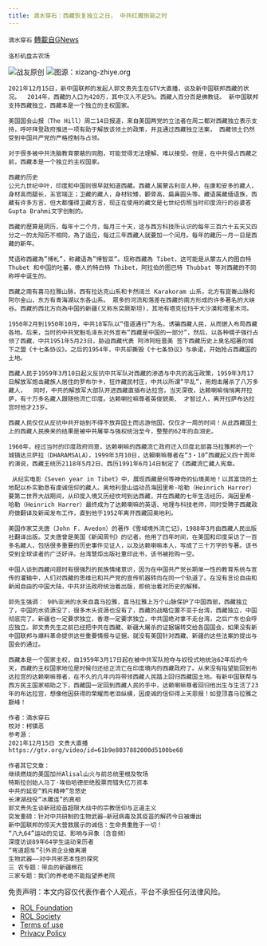 ```yaml
---
title: 滴水穿石：西藏恢复独立之日， 中共红魔倒毙之时
---
```

`滴水穿石` [轉載自GNews](https://gnews.org/zh-hans/1762395/)

```
洛杉矶盘古农场
```

![](https://assets.gnews.org/wp-content/uploads/2021/12/WhatsApp-Image-2021-12-16-at-11.17.56-AM-1.jpeg)战友原创 ![](https://assets.gnews.org/wp-content/uploads/2021/12/Screenshot-2021-12-16-11.21.44-AM.png)图源：xizang-zhiye.org

```
2021年12月15日，新中国联邦的发起人郭文贵先生在GTV大直播，谈及新中国联邦西藏的状况。  2014年，西藏的人口为420万，其中汉人不足5%。西藏人百分百是佛教徒。 新中国联邦支持西藏独立，西藏本是一个独立的主权国家。
 
美国国会山报（The Hill）周二14日报道，来自美国两党的立法者在周二都对西藏独立表示支持，呼吁拜登政府推进一项有助于解放该领土的政策，并且通过西藏独立法案， 西藏领土仍然受到中国共产党的严格控制与占领。
 
对于很多被中共洗脑教育蒙蔽的同胞，可能觉得无法理解、难以接受。但是，在中共侵占西藏之前，西藏本是一个独立的主权国家。
 
西藏的历史
公元九世纪中叶，印度和中国则很早就知道西藏。西藏人属蒙古利亚人种，在康和安多的藏人，身材高而腿长，五官端正；卫藏的藏人，身材较矮，颧骨高，扁鼻圆头等。藏语属藏缅语族，西藏有许多方言，但大都懂得卫藏方言，现正在使用的藏文是七世纪仿照当时印度流行的谷婆答Gupta Brahmi文字创制的。

西藏的歷算是阴历，每年十二个月，每月三十天，这与西方科技所认识的每年三百六十五天又四分之一的太阳历不相同，為了适应，每过三年西藏人就要加一个闰月。每年的藏历一月一日是西藏的新年。

梵语称西藏為”博札”，称藏语為”博智亚”。现称西藏為 Tibet，这可能是从蒙古人的图白特 Thubet 和中国的吐蕃，傣人的特白特 Thibet，阿拉伯的图巴特 Thubbat 等对西藏的不同称呼中诞生的。
 
西藏之南有喜马拉雅山脉，西有拉达克山系和卡然阔兰 Karakoram 山系，北方有崑崙山脉和阿尔金山，东方有青海湖以东各山系。 眾多的河流和落差在西藏的南方形成的许多著名的大峡谷。西藏的西北方向為中国的新疆(又称东突厥斯坦)，其地有塔克拉玛干大沙漠和塔里木河。
 
1950年2月到1950年10月，中共18军队以“借道通行”为名，诱骗西藏人民，从而嵌入布局西藏各地。后来，当时的中共党魁毛泽东对外宣布“西藏是中国的一部分”，然后，以各种幌子强行占领了西藏，中共1951年5月23日，胁迫西藏代表 阿沛阿旺晋美 签下西藏历史上臭名昭著的城下之盟《十七条协议》。之后的1954年，中共却撕毁《十七条协议》与承诺，开始抢占西藏国的土地。
 
西藏人民于1959年3月10日起义反抗中共军队对西藏的渗透与中共的高压政策，1959年3月17日解放军炮击藏族人居住的罗布尔卡，狂炸藏民村庄，中共以所谓“平乱”，用炮击屠杀了八万多藏人，  同时，中共的解放军大部队开进西藏直插布达拉宫，当天深夜，达赖喇嘛悄悄离开拉萨，有十万多名藏人跟随他流亡印度。达赖喇拉嘛尊者英俊貌美、 才智过人，离开拉萨布达拉宫时他才23岁。

西藏人民仅仅从反抗中共开始到不得不放弃国土而远游他国，仅仅才一周的时间！从此西藏国土上的西藏人民换来的结果是被中共屠宰与强权统治至今，整整的62年的血泪史。
 
1960年，经过当时的印度政府同意，达赖喇嘛的西藏流亡政府迁入印度北部喜马拉雅邦的一个城镇达兰萨拉（DHARAMSALA），1999年3月10日，达賴喇嘛尊者在“3‧10”西藏起义四十周年的演说，西藏王统历2118年5月2日、西历1991年6月14日制定了《西藏流亡藏人宪章。
 
 从纪实电影《Seven year in Tibet》中，展现西藏是何等神奇的仙境美地！以其富饶的土地配以朴实勤恳有虔诚信仰的藏人。奥地利登山运动员海因里希·哈勒（Heinrich Harrer） 要第二世界大战期间，从印度入境又历经坎坷到达西藏，并在西藏的七年生活经历，海因里希·哈勒（Heinrich Harrer）最终成为了达赖喇嘛的英语、地理与科技老师，同时受聘于西藏政府做翻译及新闻发布工作，直到他于1952年离开西藏回奥地利。
 
美国作家艾夫唐（John F. Avedon）的著作《雪域境外流亡记》，1988年3月由西藏人民出版社翻译出版。艾夫唐曾是美国《新闻周刊》的记者，他用了四年时间，在美国和印度采访了一百多名藏人，包括很多重要的历史事件见证人，以及达赖喇嘛本人，写成了三十万字的专著。该书受到全球读者的广泛好评。台湾慧炬出版社重印此书，该书被抢购一空。
 
中国人谈到西藏问题时有很强烈的民族情绪意识，因为在中国共产党长期单一性的教育系统与宣传的灌输中，人们对西藏的思维已和共产党的宣传机器转向在同一个轨道了。在没有言论自由和新闻自由的中国大陆，中共非法政府统治着出版，即统治着对历史的解释。
 
郭先生强调： 90%亚洲的水来自喜马拉雅，喜马拉雅上万个山脉保护了中国西部，西藏独立了，中国的水资源没了，很多木头资源也没有了，西藏的战略位置不亚于台湾，西藏独立，中国彻底完了。新疆也一定要求独立，香港一定要求独立，中共国绝对拿不走台湾，之后广东也会呼应独立。郭文贵先生之前已经把中共在西藏、新疆大屠杀的证据辗转交给各国国会，如果没有新中国联邦与爆料革命提供这些重要情报与证据，就没有美国针对西藏、新疆的这些法案的提出与国会的通过。
 
西藏本是一个国家主权，自1959年3月17日起在被中共军队抢夺与奴役式地统治62年后的今天，西藏的主权国家地位是时候归还给正流亡在印度境内的西藏政府了。从来没有指望能回到布达拉宫的达赖喇嘛尊者，在不久的几年内将带领西藏人民踏上回归西藏国土地。有新中国联帮与西方民主国家相助之下，西藏国一定回到西藏人民的手中，达赖喇嘛尊者回归他出生与生活了23年的布达拉宫，想像他因获得的荣耀而老泪纵横，因虔诚的信仰得上天恩报！如登顶喜马拉雅之巅峰！
 
作者：滴水穿石
校对：柯镇恶
参考源：
2021年12月15日 文贵大直播
https://gtv.org/video/id=61b9e8037882000d5100be68
 
作者其它文章：
继续燃烧的美国加州Alisal山火与前总统里根及牧场
特斯拉创始人马丁·埃伯哈德拒绝股票而错失亿万资本
中共的延安“鸦片精神”忽悠史
长津湖战役“冰雕连”的真相
郭文贵先生谈新冠疫苗超限大战中的宗教信仰与正道主义
突发重磅：针对中共研制的生物武器–新冠病毒及其疫苗的解药今日被爆出
新中国联邦的惊天大营救展示的诚信：生命贵重胜于一切！
“八九64”运动的见证、影响与异象（含音频）
深度访谈89年64学生运动亲历者
“弯道超车”引外资企业撤离潮
生物武器——对中共邪恶本性的探究
三 农专题：带血的新疆棉花
三家专题：我们的养老绝不能指望养老院
```


 

免责声明：本文内容仅代表作者个人观点，平台不承担任何法律风险。

- [ROL Foundation](https://rolfoundation.org/)
- [ROL Society](https://rolsociety.org/)
- [Terms of use](https://gnews.org/terms-of-use-3/)
- [Privacy Policy](https://gnews.org/privacy-policy/)
